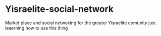 # Yisraelite-social-network
Market place and social netwoking for the greater Yisraelite comunity
just leaerning how to use this thing
